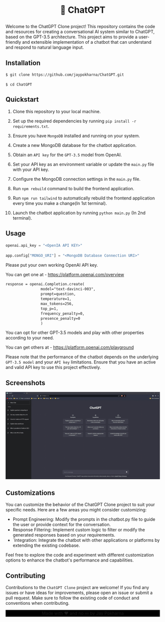 
# <p align="center">🤖 ChatGPT</p>

Welcome to the ChatGPT Clone project! This repository contains the code and resources for creating a conversational AI system similar to ChatGPT, based on the GPT-3.5 architecture. This project aims to provide a user-friendly and extensible implementation of a chatbot that can understand and respond to natural language input.
## Installation

```
$ git clone https://github.com/jaypokharna/ChatGPT.git

$ cd ChatGPT

```
    
## Quickstart

1. Clone this repository to your local machine.

2. Set up the required dependencies by running `pip install -r requirements.txt`.

3. Ensure you have `MongoDB` installed and running on your system.

4. Create a new MongoDB database for the chatbot application.

5. Obtain an `API key` for the `GPT-3.5` model from OpenAI.

6. Set your API key as an environment variable or update the `main.py` file with your API key.

7. Configure the MongoDB connection settings in the `main.py` file.

8. Run `npm rebuild` command to build the frontend application.

9. Run `npm run tailwind` to automatically rebuild the frontend application every time you make a change(In 1st terminal).

10. Launch the chatbot application by running `python main.py` (In 2nd terminal).
## Usage

```python
openai.api_key = "<OpenIA API KEY>"

app.config["MONGO_URI"] = "<MongoDB Database Connection URI>"

```
Please put your own working OpenAI API key. 

You can get one at - https://platform.openai.com/overview

```
response = openai.Completion.create(
                model="text-davinci-003",
                prompt=question,
                temperature=1,
                max_tokens=256,
                top_p=1,
                frequency_penalty=0,
                presence_penalty=0
                )
```
You can opt for other GPT-3.5 models and play with other properties according to your need.

You can get others at - https://platform.openai.com/playground

Please note that the performance of the chatbot depends on the underlying `GPT-3.5 model` and your `API key` limitations. Ensure that you have an active and valid API key to use this project effectively.




## Screenshots

![App Screenshot](/static/images/snapshot.gif)

## Customizations

You can customize the behavior of the ChatGPT Clone project to suit your specific needs. Here are a few areas you might consider customizing:

- Prompt Engineering: Modify the prompts in the chatbot.py file to guide the user or provide context for the conversation.
- Response Filtering: Implement custom logic to filter or modify the generated responses based on your requirements.
- `Integration: Integrate the chatbot with other applications or platforms by extending the existing codebase.

Feel free to explore the code and experiment with different customization options to enhance the chatbot's performance and capabilities.

## Contributing

Contributions to the `ChatGPT Clone` project are welcome! If you find any issues or have ideas for improvements, please open an issue or submit a pull request. Make sure to follow the existing code of conduct and conventions when contributing.


<footer>
<p align="center" style="background-color: black; padding-top: 2px; padding-bottom: 2px; rounded:5px;" >
Made with ❤️ and no 💤 by Jay Pokharna
</p>

</footer>
